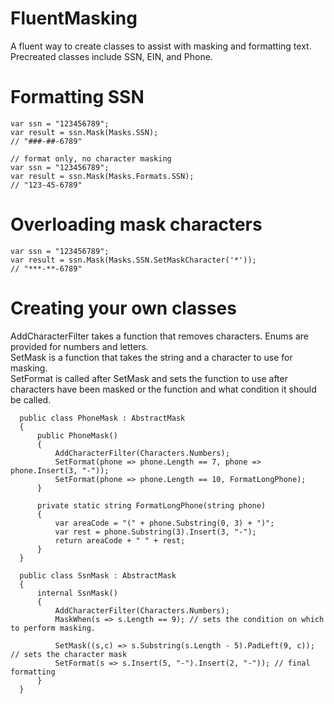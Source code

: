 # FluentMasking
A fluent way to create classes to assist with masking and formatting text.  
Precreated classes include SSN, EIN, and Phone.

# Formatting SSN
  
    var ssn = "123456789";
    var result = ssn.Mask(Masks.SSN);
    // "###-##-6789"
    
    // format only, no character masking
    var ssn = "123456789";
    var result = ssn.Mask(Masks.Formats.SSN);
    // "123-45-6789"

# Overloading mask characters
  
    var ssn = "123456789";
    var result = ssn.Mask(Masks.SSN.SetMaskCharacter('*'));
    // "***-**-6789"

# Creating your own classes
  AddCharacterFilter takes a function that removes characters. Enums are provided for numbers and letters.  
  SetMask is a function that takes the string and a character to use for masking.  
  SetFormat is called after SetMask and sets the function to use after characters have been masked or 
  the function and what condition it should be called.  
  
      public class PhoneMask : AbstractMask
      {
          public PhoneMask()
          {
              AddCharacterFilter(Characters.Numbers);
              SetFormat(phone => phone.Length == 7, phone => phone.Insert(3, "-"));
              SetFormat(phone => phone.Length == 10, FormatLongPhone);
          }

          private static string FormatLongPhone(string phone)
          {
              var areaCode = "(" + phone.Substring(0, 3) + ")";
              var rest = phone.Substring(3).Insert(3, "-");
              return areaCode + " " + rest;
          }
      }
  
      public class SsnMask : AbstractMask
      {
          internal SsnMask()
          {
              AddCharacterFilter(Characters.Numbers);
              MaskWhen(s => s.Length == 9); // sets the condition on which to perform masking.

              SetMask((s,c) => s.Substring(s.Length - 5).PadLeft(9, c)); // sets the character mask
              SetFormat(s => s.Insert(5, "-").Insert(2, "-")); // final formatting
          }
      }
